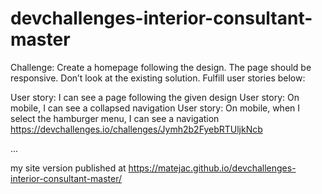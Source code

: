 # devchallenges-interior-consultant-master

Challenge: Create a homepage following the design. The page should be responsive. Don’t look at the existing solution. Fulfill user stories below:

User story: I can see a page following the given design
User story: On mobile, I can see a collapsed navigation
User story: On mobile, when I select the hamburger menu, I can see a navigation
<https://devchallenges.io/challenges/Jymh2b2FyebRTUljkNcb>

...

my site version published at <https://matejac.github.io/devchallenges-interior-consultant-master/>
